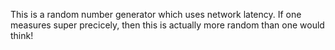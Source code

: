 This is a random number generator which uses network latency.  If one measures super precicely, then this is actually more random than one would think!
